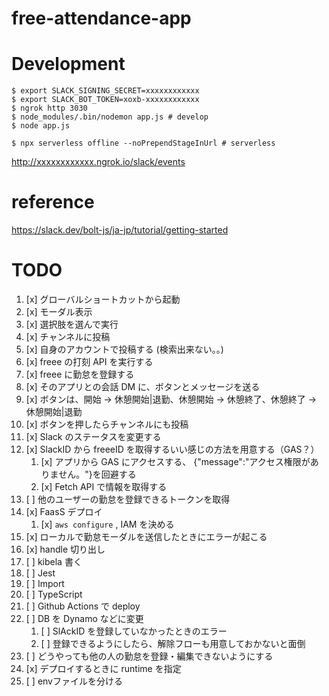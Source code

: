 # free-attendance-app

# Development

```
$ export SLACK_SIGNING_SECRET=xxxxxxxxxxxx
$ export SLACK_BOT_TOKEN=xoxb-xxxxxxxxxxxx
$ ngrok http 3030
$ node_modules/.bin/nodemon app.js # develop
$ node app.js

$ npx serverless offline --noPrependStageInUrl # serverless
```

http://xxxxxxxxxxxx.ngrok.io/slack/events

# reference

https://slack.dev/bolt-js/ja-jp/tutorial/getting-started

# TODO

1. [x] グローバルショートカットから起動
2. [x] モーダル表示
3. [x] 選択肢を選んで実行
4. [x] チャンネルに投稿
5. [x] 自身のアカウントで投稿する (検索出来ない。。)
6. [x] freee の打刻 API を実行する
7. [x] freee に勤怠を登録する
8. [x] そのアプリとの会話 DM に、ボタンとメッセージを送る
9. [x] ボタンは、開始 → 休憩開始|退勤、休憩開始 → 休憩終了、休憩終了 → 休憩開始|退勤
10. [x] ボタンを押したらチャンネルにも投稿
11. [x] Slack のステータスを変更する
12. [x] SlackID から freeeID を取得するいい感じの方法を用意する（GAS？）
    1. [x] アプリから GAS にアクセスする、 {"message":"アクセス権限がありません。"}を回避する
    2. [x] Fetch API で情報を取得する
13. [ ] 他のユーザーの勤怠を登録できるトークンを取得
14. [x] FaasS デプロイ
    1. [x] `aws configure` , IAM を決める
15. [x] ローカルで勤怠モーダルを送信したときにエラーが起こる
16. [x] handle 切り出し
17. [ ] kibela 書く
18. [ ] Jest
19. [ ] Import
20. [ ] TypeScript
21. [ ] Github Actions で deploy
22. [ ] DB を Dynamo などに変更
    1. [ ] SlAckID を登録していなかったときのエラー
    2. [ ] 登録できるようにしたら、解除フローも用意しておかないと面倒
23. [ ] どうやっても他の人の勤怠を登録・編集できないようにする
24. [x] デプロイするときに runtime を指定
25. [ ] envファイルを分ける
